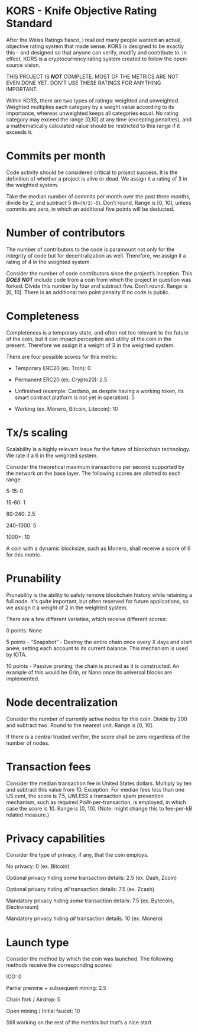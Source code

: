# KORS - Knife Objective Rating Standard

After the Weiss Ratings fiasco, I realized many people wanted an actual, objective rating system that made sense. KORS is designed to be exactly this - and designed so that anyone can verify, modify and contribute to. In effect, KORS is a cryptocurrency rating system created to follow the open-source vision.

THIS PROJECT IS ***NOT*** COMPLETE. MOST OF THE METRICS ARE NOT EVEN DONE YET. DON'T USE THESE RATINGS FOR ANYTHING IMPORTANT.

Within KORS, there are two types of ratings: weighted and unweighted. Weighted multiplies each category by a weight value according to its importance, whereas unweighted keeps all categories equal. No rating category may exceed the range [0,10] at any time (excepting penalties), and a mathematically calculated value should be restricted to this range if it exceeds it.

# Commits per month

Code activity should be considered critical to project success. It is the definition of whether a project is alive or dead. We assign it a rating of 3 in the weighted system.

Take the median number of commits per month over the past three months, divide by 2, and subtract 5 (`R=(N/2)-5`). Don’t round. Range is [0, 10], unless commits are zero, in which an additional five points will be deducted.

# Number of contributors

The number of contributors to the code is paramount not only for the integrity of code but for decentralization as well. Therefore, we assign it a rating of 4 in the weighted system.

Consider the number of code contributors since the project’s inception. This ***DOES NOT*** include code from a coin from which the project in question was forked. Divide this number by four and subtract five. Don’t round. Range is [0, 10]. There is an additional two point penalty if no code is public.

# Completeness

Completeness is a temporary state, and often not too relevant to the future of the coin, but it can impact perception and utility of the coin in the present. Therefore we assign it a weight of 3 in the weighted system.

There are four possible scores for this metric:

- Temporary ERC20 (ex. Tron): 0

- Permanent ERC20 (ex. Crypto20): 2.5

- Unfinished (example: Cardano, as despite having a working token, its smart contract platform is not yet in operation): 5

- Working (ex. Monero, Bitcoin, Litecoin): 10

# Tx/s scaling

Scalability is a highly relevant issue for the future of blockchain technology. We rate it a 6 in the weighted system.

Consider the theoretical maximum transactions per second supported by the network on the base layer. The following scores are allotted to each range:

5-15: 0

15-60: 1

60-240: 2.5

240-1000: 5

1000+: 10

A coin with a dynamic blocksize, such as Monero, shall receive a score of 6 for this metric.

# Prunability

Prunability is the ability to safely remove blockchain history while retaining a full node. It's quite important, but often reserved for future applications, so we assign it a weight of 2 in the weighted system.

There are a few different varieties, which receive different scores:

0 points: None

5 points - “Snapshot” - Destroy the entire chain once every X days and start anew, setting each account to its current balance. This mechanism is used by IOTA.

10 points - Passive pruning; the chain is pruned as it is constructed. An example of this would be Grin, or Nano once its universal blocks are implemented.

# Node decentralization

Consider the number of currently active nodes for this coin. Divide by 200 and subtract two. Round to the nearest unit. Range is [0, 10].

If there is a central trusted verifier, the score shall be zero regardless of the number of nodes.

# Transaction fees

Consider the median transaction fee in United States dollars. Multiply by ten and subtract this value from 10. Exception: For median fees less than one US cent, the score is 7.5, *UNLESS* a transaction spam prevention mechanism, such as required PoW-per-transaction, is employed, in which case the score is 10. Range is [0, 10]. (Note: might change this to fee-per-kB related measure.)

# Privacy capabilities

Consider the type of privacy, if any, that the coin employs.

No privacy: 0 (ex. Bitcoin)

Optional privacy hiding *some* transaction details: 2.5 (ex. Dash, Zcoin)

Optional privacy hiding *all* transaction details: 7.5 (ex. Zcash)

Mandatory privacy hiding *some* transaction details: 7.5 (ex. Bytecoin, Electroneum)

Mandatory privacy hiding *all* transaction details: 10 (ex. Monero)

# Launch type

Consider the method by which the coin was launched. The following methods receive the corresponding scores:

ICO: 0

Partial premine + subsequent mining: 2.5

Chain fork / Airdrop: 5

Open mining / Initial faucet: 10

Still working on the rest of the metrics but that’s a nice start.
